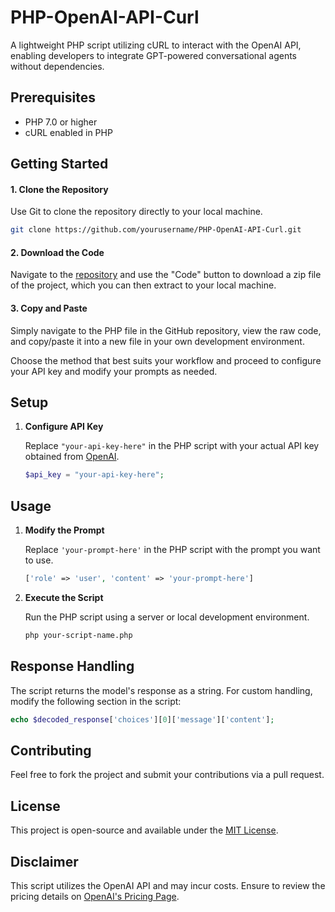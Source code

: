# PHP-OpenAI-API-Curl

A lightweight PHP script utilizing cURL to interact with the OpenAI API, enabling developers to integrate GPT-powered conversational agents without dependencies.

## Prerequisites

- PHP 7.0 or higher
- cURL enabled in PHP

## Getting Started

#### 1. Clone the Repository
Use Git to clone the repository directly to your local machine.

```sh
git clone https://github.com/yourusername/PHP-OpenAI-API-Curl.git
```

#### 2. Download the Code
Navigate to the [repository](https://github.com/rossxdev/PHP-OpenAI-API) and use the "Code" button to download a zip file of the project, which you can then extract to your local machine.

#### 3. Copy and Paste
Simply navigate to the PHP file in the GitHub repository, view the raw code, and copy/paste it into a new file in your own development environment.

Choose the method that best suits your workflow and proceed to configure your API key and modify your prompts as needed.

## Setup

1. **Configure API Key**

   Replace `"your-api-key-here"` in the PHP script with your actual API key obtained from [OpenAI](https://beta.openai.com/signup/).

   ```php
   $api_key = "your-api-key-here";
   ```

## Usage

1. **Modify the Prompt**

   Replace `'your-prompt-here'` in the PHP script with the prompt you want to use.

   ```php
   ['role' => 'user', 'content' => 'your-prompt-here']
   ```

2. **Execute the Script**

   Run the PHP script using a server or local development environment.

   ```sh
   php your-script-name.php
   ```

## Response Handling

The script returns the model's response as a string. For custom handling, modify the following section in the script:

```php
echo $decoded_response['choices'][0]['message']['content'];
```

## Contributing

Feel free to fork the project and submit your contributions via a pull request.

## License

This project is open-source and available under the [MIT License](LICENSE).

## Disclaimer

This script utilizes the OpenAI API and may incur costs. Ensure to review the pricing details on [OpenAI's Pricing Page](https://openai.com/pricing).
